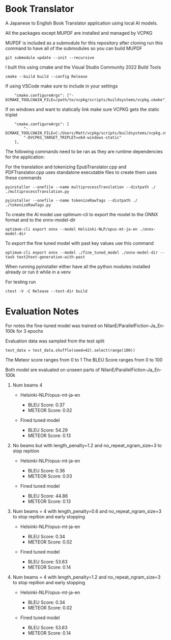 # Book Translator
A Japanese to English Book Translator application using local AI models. 

All the packages except MUPDF are installed and managed by VCPKG

MUPDF is included as a submodule for this repository after cloning run this command to have all of the submodules so you can build MUPDF
```
git submodule update --init --recursive
```

I built this using cmake and the Visual Studio Community 2022 Build Tools

```
cmake --build build --config Release
```

If using VSCode make sure to include in your settings
```
    "cmake.configureArgs": ["-DCMAKE_TOOLCHAIN_FILE=/path/to/vcpkg/scripts/buildsystems/vcpkg.cmake"],
```

If on windows and want to statically link make sure VCPKG gets the static triplet
```
    "cmake.configureArgs": [
        "-DCMAKE_TOOLCHAIN_FILE=C:/Users/Matt/vcpkg/scripts/buildsystems/vcpkg.cmake",
        "-DVCPKG_TARGET_TRIPLET=x64-windows-static"
    ],
```



The following commands need to be ran as they are runtime dependencies for the application:

For the translation and tokenizing EpubTranslator.cpp and PDFTranslator.cpp uses standalone executable files to create them uses these commands
```
pyinstaller --onefile --name multiprocessTranslation --distpath ./ ./multiprocessTranslation.py 
```
```
pyinstaller --onefile --name tokenizeRawTags --distpath ./ ./tokenizeRawTags.py
```

To create the AI model use optimum-cli to export the model to the ONNX format and to the onnx-model-dir
```
optimum-cli export onnx --model Helsinki-NLP/opus-mt-ja-en ./onnx-model-dir
```
To export the fine tuned model with past key values use this command
```
optimum-cli export onnx --model ./fine_tuned_model ./onnx-model-dir --task text2text-generation-with-past
```



When running pyinstaller either have all the python modules installed already or run it while in a venv


For testing run
```
ctest -V -C Release --test-dir build
```



# Evaluation Notes

For notes the fine-tuned model was trained on NilanE/ParallelFiction-Ja_En-100k for 3 epochs

Evaluation data was sampled from the test split
```
test_data = test_data.shuffle(seed=42).select(range(100))
```


The Meteor score ranges from 0 to 1
The BLEU Score ranges from 0 to 100

Both model are evaluated on unseen parts of NilanE/ParallelFiction-Ja_En-100k

1. Num beams 4
    - Helsinki-NLP/opus-mt-ja-en
        - BLEU Score: 0.37
        - METEOR Score: 0.02

    - Fined tuned model
        - BLEU Score: 54.29
        - METEOR Score: 0.13

2. No beams but with length_penalty=1.2 and no_repeat_ngram_size=3 to stop repition
    - Helsinki-NLP/opus-mt-ja-en
        - BLEU Score: 0.36
        - METEOR Score: 0.03

    - Fined tuned model
        - BLEU Score: 44.86
        - METEOR Score: 0.13

3. Num beams = 4 with length_penalty=0.6 and no_repeat_ngram_size=3 to stop repition and early stopping
    - Helsinki-NLP/opus-mt-ja-en
        - BLEU Score: 0.34
        - METEOR Score: 0.02

    - Fined tuned model
        - BLEU Score: 53.63
        - METEOR Score: 0.14

4. Num beams = 4 with length_penalty=1.2 and no_repeat_ngram_size=3 to stop repition and early stopping
    - Helsinki-NLP/opus-mt-ja-en
        - BLEU Score: 0.34
        - METEOR Score: 0.02

    - Fined tuned model
        - BLEU Score: 53.63
        - METEOR Score: 0.14